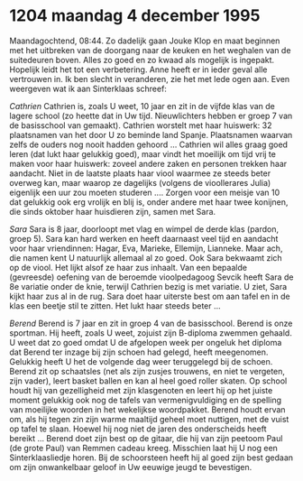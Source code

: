 # 1204 maandag 4 december 1995
Maandagochtend, 08:44. Zo dadelijk gaan Jouke Klop en maat beginnen met het uitbreken van de doorgang naar de keuken en het weghalen van de suitedeuren boven. Alles zo goed en zo kwaad als mogelijk  is ingepakt. Hopelijk leidt het tot een verbetering. Anne heeft er in ieder geval alle vertrouwen in. Ik ben slecht in veranderen, zie het met lede ogen aan.
Even weergeven wat ik aan Sinterklaas schreef:

*Cathrien*
Cathrien is, zoals U weet, 10 jaar en zit in de vijfde klas van de lagere school (zo heette dat in Uw tijd. Nieuwlichters hebben er groep 7 van de basisschool van gemaakt). 
Cathrien worstelt met haar huiswerk: 32 plaatsnamen van het door U zo beminde land Spanje. Plaatsnamen waarvan zelfs de ouders nog nooit hadden gehoord ... Cathrien wil alles graag goed leren (dat lukt haar gelukkig goed), maar vindt het moeilijk om tijd vrij te maken voor haar huiswerk: zoveel andere zaken en personen trekken haar aandacht. Niet in de laatste plaats haar viool waarmee ze steeds beter overweg kan, maar waarop ze dagelijks (volgens de vioollerares Julia) eigenlijk een uur zou moeten studeren .... Zorgen voor een meisje van 10 dat gelukkig ook erg vrolijk en blij is, onder andere met haar twee konijnen, die sinds oktober haar huisdieren zijn, samen met Sara.

*Sara*
Sara is 8 jaar, doorloopt met vlag en wimpel de derde klas (pardon, groep 5). Sara kan hard werken en heeft daarnaast veel tijd en aandacht voor haar vriendinnen: Hagar, Eva, Marieke, Ellemijn, Lianneke. Maar ach, die namen kent U natuurlijk allemaal al zo goed. Ook Sara bekwaamt zich op de viool. Het lijkt alsof ze haar zus inhaalt. Van een bepaalde (gevreesde) oefening van de beroemde vioolpedagoog Sevcik heeft Sara de 8e variatie onder de knie, terwijl Cathrien bezig is met variatie. U ziet, Sara kijkt haar zus al in de rug. Sara doet haar uiterste best om aan tafel en in de klas een beetje stil te zitten. Het lukt haar steeds beter ...

*Berend*
Berend is 7 jaar en zit in groep 4 van de basisschool. Berend is onze sportman. Hij heeft, zoals U weet, zojuist zijn B-diploma zwemmen gehaald. U weet dat zo goed omdat U de afgelopen week per ongeluk het diploma dat Berend ter inzage bij zijn schoen had gelegd, heeft meegenomen. Gelukkig heeft U het de volgende dag weer teruggelegd bij de schoen. Berend zit op schaatsles (net als zijn zusjes trouwens, en niet te vergeten, zijn vader), leert basket ballen en kan al heel goed roller skaten. Op school houdt hij van gezelligheid met zijn klasgenoten en leert hij op het juiste moment gelukkig ook nog de tafels van vermenigvuldiging en de spelling van moeilijke woorden in het wekelijkse woordpakket. Berend houdt ervan om, als hij tegen zin zijn warme maaltijd geheel moet nuttigen, met de vuist op tafel te slaan. Hoewel hij nog niet de jaren des onderscheids heeft bereikt ... Berend doet zijn best op de gitaar, die hij van zijn peetoom Paul (de grote Paul) van Remmen cadeau kreeg. Misschien laat hij U nog een Sinterklaasliedje horen. Bij de schoorsteen heeft hij al goed zijn best gedaan om zijn onwankelbaar geloof in Uw eeuwige jeugd te bevestigen. 
